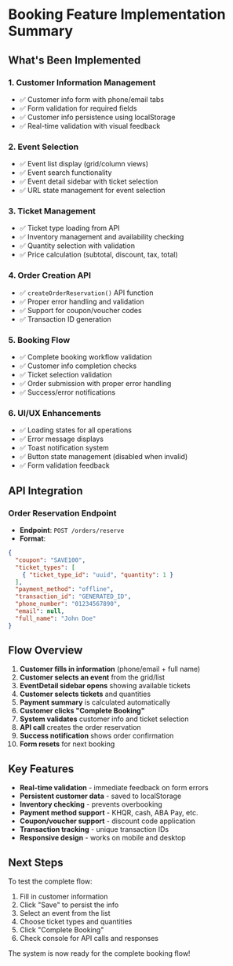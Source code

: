# Booking Feature Implementation Summary

## What's Been Implemented

### 1. Customer Information Management
- ✅ Customer info form with phone/email tabs
- ✅ Form validation for required fields
- ✅ Customer info persistence using localStorage
- ✅ Real-time validation with visual feedback

### 2. Event Selection
- ✅ Event list display (grid/column views)
- ✅ Event search functionality
- ✅ Event detail sidebar with ticket selection
- ✅ URL state management for event selection

### 3. Ticket Management
- ✅ Ticket type loading from API
- ✅ Inventory management and availability checking
- ✅ Quantity selection with validation
- ✅ Price calculation (subtotal, discount, tax, total)

### 4. Order Creation API
- ✅ `createOrderReservation()` API function
- ✅ Proper error handling and validation
- ✅ Support for coupon/voucher codes
- ✅ Transaction ID generation

### 5. Booking Flow
- ✅ Complete booking workflow validation
- ✅ Customer info completion checks
- ✅ Ticket selection validation
- ✅ Order submission with proper error handling
- ✅ Success/error notifications

### 6. UI/UX Enhancements
- ✅ Loading states for all operations
- ✅ Error message displays
- ✅ Toast notification system
- ✅ Button state management (disabled when invalid)
- ✅ Form validation feedback

## API Integration

### Order Reservation Endpoint
- **Endpoint**: `POST /orders/reserve`
- **Format**: 
```json
{
  "coupon": "SAVE100", 
  "ticket_types": [
    { "ticket_type_id": "uuid", "quantity": 1 }
  ],
  "payment_method": "offline", 
  "transaction_id": "GENERATED_ID", 
  "phone_number": "01234567890",
  "email": null,
  "full_name": "John Doe"
}
```

## Flow Overview

1. **Customer fills in information** (phone/email + full name)
2. **Customer selects an event** from the grid/list
3. **EventDetail sidebar opens** showing available tickets
4. **Customer selects tickets** and quantities
5. **Payment summary** is calculated automatically
6. **Customer clicks "Complete Booking"** 
7. **System validates** customer info and ticket selection
8. **API call** creates the order reservation
9. **Success notification** shows order confirmation
10. **Form resets** for next booking

## Key Features

- **Real-time validation** - immediate feedback on form errors
- **Persistent customer data** - saved to localStorage
- **Inventory checking** - prevents overbooking
- **Payment method support** - KHQR, cash, ABA Pay, etc.
- **Coupon/voucher support** - discount code application
- **Transaction tracking** - unique transaction IDs
- **Responsive design** - works on mobile and desktop

## Next Steps

To test the complete flow:
1. Fill in customer information
2. Click "Save" to persist the info
3. Select an event from the list
4. Choose ticket types and quantities
5. Click "Complete Booking"
6. Check console for API calls and responses

The system is now ready for the complete booking flow!